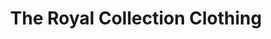 ---
title: "The Royal Collection Clothing"
url: /columbus/the-royal-collection-clothing/
shop: Kleidung
---